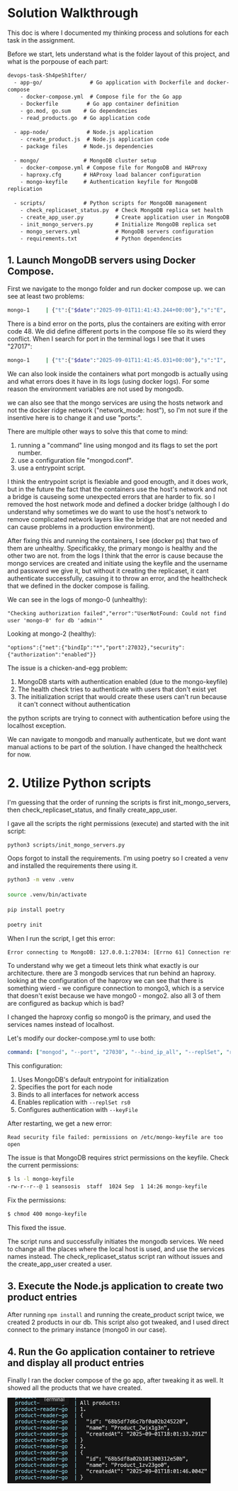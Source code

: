# Solution Walkthrough

This doc is where I documented my thinking process and solutions for each task in the assignment.

Before we start, lets understand what is the folder layout of this project, and what is the porpouse of each part:

```
devops-task-Sh4peSh1fter/
  - app-go/               # Go application with Dockerfile and docker-compose
    - docker-compose.yml  # Compose file for the Go app
    - Dockerfile         # Go app container definition
    - go.mod, go.sum    # Go dependencies
    - read_products.go  # Go application code
  
  - app-node/            # Node.js application
    - create_product.js  # Node.js application code
    - package files     # Node.js dependencies
  
  - mongo/              # MongoDB cluster setup
    - docker-compose.yml # Compose file for MongoDB and HAProxy
    - haproxy.cfg       # HAProxy load balancer configuration
    - mongo-keyfile     # Authentication keyfile for MongoDB replication
  
  - scripts/            # Python scripts for MongoDB management
    - check_replicaset_status.py  # Check MongoDB replica set health
    - create_app_user.py          # Create application user in MongoDB
    - init_mongo_servers.py       # Initialize MongoDB replica set
    - mongo_servers.yml           # MongoDB servers configuration
    - requirements.txt            # Python dependencies
```

## 1. Launch MongoDB servers using Docker Compose.

First we navigate to the mongo folder and run docker compose up. we can see at least two problems:
```bash
mongo-1     | {"t":{"$date":"2025-09-01T11:41:43.244+00:00"},"s":"E",  "c":"CONTROL",  "id":20568,   "ctx":"initandlisten","msg":"Error setting up listener","attr":{"error":{"code":9001,"codeName":"SocketException","errmsg":"setup bind :: caused by :: Address already in use"}}}
```

There is a bind error on the ports, plus the containers are exiting with error code 48.
We did define different ports in the compose file so its wierd they conflict.
When I search for port in the terminal logs I see that it uses "27017":
```bash
mongo-1     | {"t":{"$date":"2025-09-01T11:41:45.031+00:00"},"s":"I",  "c":"CONTROL",  "id":4615611, "ctx":"initandlisten","msg":"MongoDB starting","attr":{"pid":1,"port":27017,"dbPath":"/data/db","architecture":"64-bit","host":"docker-desktop"}}
```

We can also look inside the containers what port mongodb is actually using and what errors does it have in its logs (using docker logs).
For some reason the environment variables are not used by mongodb.

we can also see that the mongo services are using the hosts network and not the docker ridge network ("network_mode: host"), so I'm not sure if the insentive here is to change it and use "ports:".

There are multiple other ways to solve this that come to mind:
1. running a "command" line using mongod and its flags to set the port number.
2. use a configuration file "mongod.conf".
3. use a entrypoint script.

I think the entrypoint script is flexiable and good enougth, and it does work, but in the future the fact that the containers use the host's network and not a bridge is causeing some unexpected errors that are harder to fix. so I removed the host network mode and defined a docker bridge (although I do understand why sometimes we do want to use the host's network to remove complicated network layers like the bridge that are not needed and can cause problems in a production environment).

After fixing this and running the containers, I see (docker ps) that two of them are unhealthy. Specificakky, the primary mongo is healthy and the other two are not. from the logs I think that the error is cause because the mongo services are created and initiate using the keyfile and the username and password we give it, but without it creating the replicaset, it cant authenticate successfully, casuing it to throw an error, and the healthcheck that we defined in the docker compose is failing. 

We can see in the logs of mongo-0 (unhealthy):
```
"Checking authorization failed","error":"UserNotFound: Could not find user 'mongo-0' for db 'admin'"
```

Looking at mongo-2 (healthy):
```
"options":{"net":{"bindIp":"*","port":27032},"security":{"authorization":"enabled"}}
```

The issue is a chicken-and-egg problem:
1. MongoDB starts with authentication enabled (due to the mongo-keyfile)
2. The health check tries to authenticate with users that don't exist yet
3. The initialization script that would create these users can't run because it can't connect without authentication

the python scripts are trying to connect with authentication before using the localhost exception.

We can navigate to mongodb and manually authenticate, but we dont want manual actions to be part of the solution.
I have changed the healthcheck for now.

# 2. Utilize Python scripts

I'm guessing that the order of running the scripts is first init_mongo_servers, then check_replicaset_status, and finally create_app_user.

I gave all the scripts the right permissions (execute) and started with the init script:
```
python3 scripts/init_mongo_servers.py
```

Oops forgot to install the requirements. I'm using poetry so I created a venv and installed the requirements there using it.
```bash
python3 -m venv .venv

source .venv/bin/activate

pip install poetry

poetry init
```

When I run the script, I get this error:
```bash
Error connecting to MongoDB: 127.0.0.1:27034: [Errno 61] Connection refused (configured timeouts: socketTimeoutMS: 20000.0ms, connectTimeoutMS: 20000.0ms), Timeout: 30s, Topology Description: <TopologyDescription id: 68b590b9ec349f352f2834b4, topology_type: ReplicaSetNoPrimary, servers: [<ServerDescription ('127.0.0.1', 27034) server_type: Unknown, rtt: None, error=AutoReconnect('127.0.0.1:27034: [Errno 61] Connection refused (configured timeouts: socketTimeoutMS: 20000.0ms, connectTimeoutMS: 20000.0ms)')>]>
```

To understand why we get a timeout lets think what exactly is our architecture. there are 3 mongodb services that run behind an haproxy. 
looking at the configuration of the haproxy we can see that there is something wierd - we configure connection to mongo3, which is a service that doesn't exist because we have mongo0 - mongo2. also all 3 of them are configured as backup which is bad?

I changed the haproxy config so mongo0 is the primary, and used the services names instead of localhost.

Let's modify our docker-compose.yml to use both:
```yaml
command: ["mongod", "--port", "27030", "--bind_ip_all", "--replSet", "rs0", "--keyFile", "/etc/mongo-keyfile"]
```

This configuration:
1. Uses MongoDB's default entrypoint for initialization
2. Specifies the port for each node
3. Binds to all interfaces for network access
4. Enables replication with `--replSet rs0`
5. Configures authentication with `--keyFile`

After restarting, we get a new error:
```
Read security file failed: permissions on /etc/mongo-keyfile are too open
```

The issue is that MongoDB requires strict permissions on the keyfile.
Check the current permissions:
```bash
$ ls -l mongo-keyfile
-rw-r--r--@ 1 seansosis  staff  1024 Sep  1 14:26 mongo-keyfile
```

Fix the permissions:
```bash
$ chmod 400 mongo-keyfile
```
This fixed the issue.

The script runs and successfully initiates the mongodb services.
We need to change all the places where the local host is used, and use the services names instead.
The check_replicaset_status script ran without issues and the create_app_user created a user.

## 3. Execute the Node.js application to create two product entries

After running `npm install` and running the create_product script twice, we created 2 products in our db. This script also got tweaked, and I used direct connect to the primary instance (mongo0 in our case). 

## 4. Run the Go application container to retrieve and display all product entries

Finally I ran the docker compose of the go app, after tweaking it as well. It showed all the products that we have created.

![final result](./images/go_app_output.png)